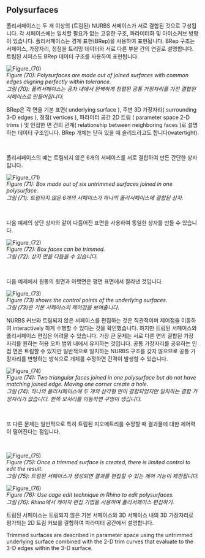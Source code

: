 ## Polysurfaces

폴리서페이스는 두 개 이상의 (트림된) NURBS 서페이스가 서로 결합된 것으로 구성됩니다. 각 서페이스에는 일치할 필요가 없는 고유한 구조, 파라미터화 및 아이소커브 방향이 있습니다. 폴리서페이스는 경계 표현(BRep)을 사용하여 표현됩니다. BRep 구조는 서페이스, 가장자리, 정점을 트리밍 데이터와 서로 다른 부분 간의 연결로 설명합니다. 트림된 서피스도 BRep 데이터 구조를 사용하여 표현됩니다.

![Figure_(70)](https://github.com/user-attachments/assets/014be246-b7fd-43fb-ae36-410f02d42826) <br>
*Figure (70): Polysurfaces are made out of joined surfaces with common edges aligning perfectly within tolerance.* <br>
*그림 (70): 폴리서페이스는 공차 내에서 완벽하게 정렬된 공통 가장자리를 가진 결합된 서페이스로 만들어집니다.*

BRep은 각 면을 기본 표면( underlying surface ), 주변 3D 가장자리( surrounding 3-D edges ), 정점( vertices ), 파라미터 공간 2D 트림 ( parameter space 2-D trims ) 및 인접한 면 간의 관계( relationship between neighboring faces )로 설명하는 데이터 구조입니다. BRep 개체는 닫혀 있을 때 솔리드라고도 합니다(watertight).

<br>

폴리서페이스의 예는 트림되지 않은 6개의 서페이스를 서로 결합하여 만든 간단한 상자입니다.

![Figure_(71)](https://github.com/user-attachments/assets/540ad9aa-4374-43fb-a3c1-97c4c1de4fef) <br>
*Figure (71): Box made out of six untrimmed surfaces joined in one polysurface.* <br>
*그림 (71): 트림되지 않은 6개의 서페이스가 하나의 폴리서페이스에 결합된 상자.*

<br>

다음 예제의 상단 상자와 같이 다듬어진 표면을 사용하여 동일한 상자를 만들 수 있습니다.

![Figure_(72)](https://github.com/user-attachments/assets/c82bd3e6-d2a4-4c88-9bc4-f8d44f67e584) <br>
*Figure (72): Box faces can be trimmed.* <br>
*그림 (72): 상자 면을 다듬을 수 있습니다.*

<br>

다음 예제에서 원통의 윗면과 아랫면은 평면 표면에서 잘라낸 것입니다.

![Figure_(73)](https://github.com/user-attachments/assets/1d0e513b-7d2c-4f6d-86db-192188ecdf13) <br>
*Figure (73) shows the control points of the underlying surfaces.* <br>
*그림 (73)은 기본 서페이스의 제어점을 보여줍니다.*

NURBS 커브와 트림되지 않은 서페이스를 편집하는 것은 직관적이며 제어점을 이동하여 interactively 하게 수행할 수 있다는 것을 확인했습니다. 하지만 트림된 서페이스와 폴리서페이스 편집은 어려울 수 있습니다. 가장 큰 문제는 서로 다른 면의 결합된 가장 자리를 원하는 허용 오차 범위 내에서 유지하는 것입니다. 공통 가장자리를 공유하는 인접 면은 트림할 수 있지만 일반적으로 일치하는 NURBS 구조를 갖지 않으므로 공통 가장자리를 변형하는 방식으로 개체를 수정하면 간격이 발생할 수 있습니다.

![Figure_(74)](https://github.com/user-attachments/assets/d9760558-36b3-4a1d-af58-0430aaf29bca) <br>
*Figure (74): Two triangular faces joined in one polysurface but do not have matching joined edge. Moving one corner create a hole.* <br>
*그림 (74): 하나의 폴리서페이스에 두 개의 삼각형 면이 결합되었지만 일치하는 결합 가장자리가 없습니다. 한쪽 모서리를 이동하면 구멍이 생깁니다.*

<br>

또 다른 문제는 일반적으로 특히 트림된 지오메트리를 수정할 때 결과물에 대한 제어력이 떨어진다는 점입니다.

<br>

![Figure_(75)](https://github.com/user-attachments/assets/9ca1b5ca-9589-4a6f-ba8c-35f39c675f0d) <br>
*Figure (75): Once a trimmed surface is created, there is limited control to edit the result.* <br>
*그림 (75): 트림된 서페이스가 생성되면 결과를 편집할 수 있는 제어 기능이 제한됩니다.*

![Figure_(76)](https://github.com/user-attachments/assets/26addccc-2b7b-422b-be3f-e728bd856565) <br>
*Figure (76): Use cage edit technique in Rhino to edit polysurfaces.* <br>
*그림 (76): Rhino에서 케이지 편집 기법을 사용하여 폴리서페이스 편집하기.*

트림된 서페이스는 트림되지 않은 기본 서페이스와 3D 서페이스 내의 3D 가장자리로 평가되는 2D 트림 커브를 결합하여 파라미터 공간에서 설명합니다.

Trimmed surfaces are described in parameter space using the untrimmed underlying surface combined with the 2-D trim curves that evaluate to the 3-D edges within the 3-D surface.
